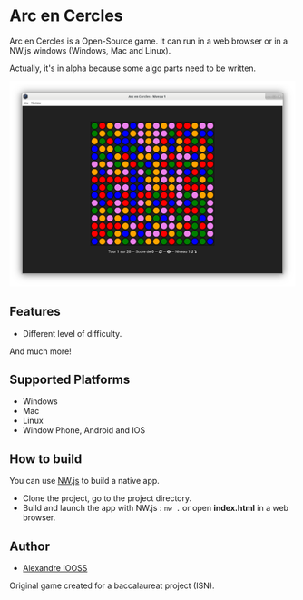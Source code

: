 # Arc en Cercles

Arc en Cercles is a Open-Source game. It can run in a web browser or in a NW.js windows (Windows, Mac and Linux).

Actually, it's in alpha because some algo parts need to be written.

![alt tag](https://raw.githubusercontent.com/erdnaxe/Arc_en_Cercles/master/docs/demo.png)

## Features

- Different level of difficulty.

And much more!

## Supported Platforms

- Windows
- Mac
- Linux
- Window Phone, Android and IOS

## How to build

You can use [NW.js](http://nwjs.io/) to build a native app.

* Clone the project, go to the project directory.
* Build and launch the app with NW.js : `nw .` or open **index.html** in a web browser.

## Author

- [Alexandre IOOSS](https://github.com/erdnaxe)

Original game created for a baccalaureat project (ISN).